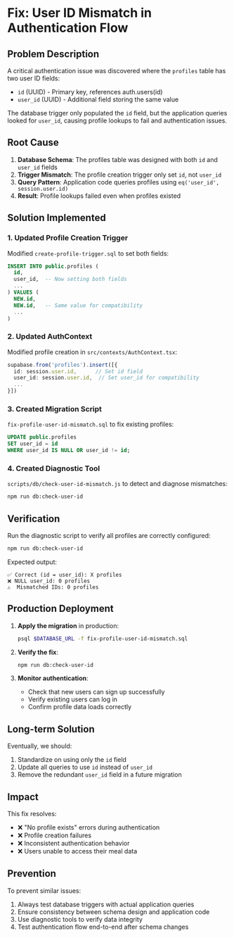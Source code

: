 # Fix: User ID Mismatch in Authentication Flow

## Problem Description

A critical authentication issue was discovered where the `profiles` table has two user ID fields:
- `id` (UUID) - Primary key, references auth.users(id)
- `user_id` (UUID) - Additional field storing the same value

The database trigger only populated the `id` field, but the application queries looked for `user_id`, causing profile lookups to fail and authentication issues.

## Root Cause

1. **Database Schema**: The profiles table was designed with both `id` and `user_id` fields
2. **Trigger Mismatch**: The profile creation trigger only set `id`, not `user_id`
3. **Query Pattern**: Application code queries profiles using `eq('user_id', session.user.id)`
4. **Result**: Profile lookups failed even when profiles existed

## Solution Implemented

### 1. Updated Profile Creation Trigger
Modified `create-profile-trigger.sql` to set both fields:
```sql
INSERT INTO public.profiles (
  id,
  user_id,  -- Now setting both fields
  ...
) VALUES (
  NEW.id,
  NEW.id,   -- Same value for compatibility
  ...
)
```

### 2. Updated AuthContext
Modified profile creation in `src/contexts/AuthContext.tsx`:
```typescript
supabase.from('profiles').insert([{
  id: session.user.id,      // Set id field
  user_id: session.user.id,  // Set user_id for compatibility
  ...
}])
```

### 3. Created Migration Script
`fix-profile-user-id-mismatch.sql` to fix existing profiles:
```sql
UPDATE public.profiles 
SET user_id = id 
WHERE user_id IS NULL OR user_id != id;
```

### 4. Created Diagnostic Tool
`scripts/db/check-user-id-mismatch.js` to detect and diagnose mismatches:
```bash
npm run db:check-user-id
```

## Verification

Run the diagnostic script to verify all profiles are correctly configured:
```bash
npm run db:check-user-id
```

Expected output:
```
✅ Correct (id = user_id): X profiles
❌ NULL user_id: 0 profiles
⚠️  Mismatched IDs: 0 profiles
```

## Production Deployment

1. **Apply the migration** in production:
   ```bash
   psql $DATABASE_URL -f fix-profile-user-id-mismatch.sql
   ```

2. **Verify the fix**:
   ```bash
   npm run db:check-user-id
   ```

3. **Monitor authentication**:
   - Check that new users can sign up successfully
   - Verify existing users can log in
   - Confirm profile data loads correctly

## Long-term Solution

Eventually, we should:
1. Standardize on using only the `id` field
2. Update all queries to use `id` instead of `user_id`
3. Remove the redundant `user_id` field in a future migration

## Impact

This fix resolves:
- ❌ "No profile exists" errors during authentication
- ❌ Profile creation failures
- ❌ Inconsistent authentication behavior
- ❌ Users unable to access their meal data

## Prevention

To prevent similar issues:
1. Always test database triggers with actual application queries
2. Ensure consistency between schema design and application code
3. Use diagnostic tools to verify data integrity
4. Test authentication flow end-to-end after schema changes